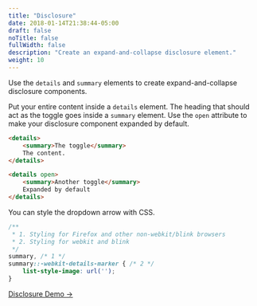 ```yaml
---
title: "Disclosure"
date: 2018-01-14T21:38:44-05:00
draft: false
noTitle: false
fullWidth: false
description: "Create an expand-and-collapse disclosure element."
weight: 10
---
```


Use the `details` and `summary` elements to create expand-and-collapse disclosure components.

Put your entire content inside a `details` element. The heading that should act as the toggle goes inside a `summary` element. Use the `open` attribute to make your disclosure component expanded by default.

```html
<details>
	<summary>The toggle</summary>
	The content.
</details>

<details open>
	<summary>Another toggle</summary>
	Expanded by default
</details>
```

You can style the dropdown arrow with CSS.

```css
/**
 * 1. Styling for Firefox and other non-webkit/blink browsers
 * 2. Styling for webkit and blink
 */
summary, /* 1 */
summary::-webkit-details-marker { /* 2 */
	list-style-image: url('');
}
```

[Disclosure Demo &rarr;](https://codepen.io/cferdinandi/pen/exoKgo)